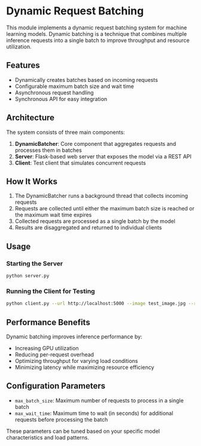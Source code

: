 # Dynamic Request Batching

This module implements a dynamic request batching system for machine learning models. Dynamic batching is a technique that combines multiple inference requests into a single batch to improve throughput and resource utilization.

## Features

- Dynamically creates batches based on incoming requests
- Configurable maximum batch size and wait time
- Asynchronous request handling
- Synchronous API for easy integration

## Architecture

The system consists of three main components:

1. **DynamicBatcher**: Core component that aggregates requests and processes them in batches
2. **Server**: Flask-based web server that exposes the model via a REST API
3. **Client**: Test client that simulates concurrent requests

## How It Works

1. The DynamicBatcher runs a background thread that collects incoming requests
2. Requests are collected until either the maximum batch size is reached or the maximum wait time expires
3. Collected requests are processed as a single batch by the model
4. Results are disaggregated and returned to individual clients

## Usage

### Starting the Server

```bash
python server.py
```

### Running the Client for Testing

```bash
python client.py --url http://localhost:5000 --image test_image.jpg --requests 100 --concurrency 10
```

## Performance Benefits

Dynamic batching improves inference performance by:

- Increasing GPU utilization
- Reducing per-request overhead
- Optimizing throughput for varying load conditions
- Minimizing latency while maximizing resource efficiency

## Configuration Parameters

- `max_batch_size`: Maximum number of requests to process in a single batch
- `max_wait_time`: Maximum time to wait (in seconds) for additional requests before processing the batch

These parameters can be tuned based on your specific model characteristics and load patterns.
